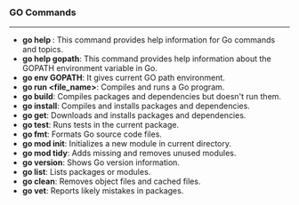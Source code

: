 ### GO Commands

---

- **go help <command>**: This command provides help information for Go commands and topics.
- **go help gopath**: This command provides help information about the GOPATH environment variable in Go.
- **go env GOPATH**: It gives current GO path environment.
- **go run <file_name>**: Compiles and runs a Go program.
- **go build**: Compiles packages and dependencies but doesn't run them.
- **go install**: Compiles and installs packages and dependencies.
- **go get**: Downloads and installs packages and dependencies.
- **go test**: Runs tests in the current package.
- **go fmt**: Formats Go source code files.
- **go mod init**: Initializes a new module in current directory.
- **go mod tidy**: Adds missing and removes unused modules.
- **go version**: Shows Go version information.
- **go list**: Lists packages or modules.
- **go clean**: Removes object files and cached files.
- **go vet**: Reports likely mistakes in packages.